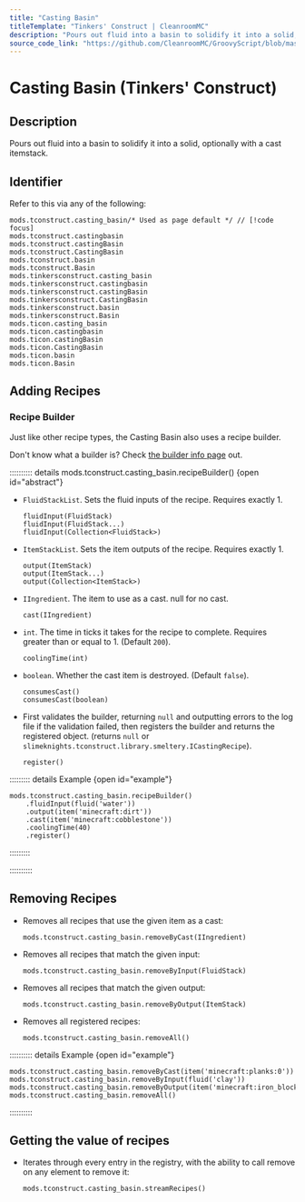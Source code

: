 ```yaml
---
title: "Casting Basin"
titleTemplate: "Tinkers' Construct | CleanroomMC"
description: "Pours out fluid into a basin to solidify it into a solid, optionally with a cast itemstack."
source_code_link: "https://github.com/CleanroomMC/GroovyScript/blob/master/src/main/java/com/cleanroommc/groovyscript/compat/mods/tinkersconstruct/CastingBasin.java"
---
```


# Casting Basin (Tinkers' Construct)

## Description

Pours out fluid into a basin to solidify it into a solid, optionally with a cast itemstack.

## Identifier

Refer to this via any of the following:

```groovy:no-line-numbers {1}
mods.tconstruct.casting_basin/* Used as page default */ // [!code focus]
mods.tconstruct.castingbasin
mods.tconstruct.castingBasin
mods.tconstruct.CastingBasin
mods.tconstruct.basin
mods.tconstruct.Basin
mods.tinkersconstruct.casting_basin
mods.tinkersconstruct.castingbasin
mods.tinkersconstruct.castingBasin
mods.tinkersconstruct.CastingBasin
mods.tinkersconstruct.basin
mods.tinkersconstruct.Basin
mods.ticon.casting_basin
mods.ticon.castingbasin
mods.ticon.castingBasin
mods.ticon.CastingBasin
mods.ticon.basin
mods.ticon.Basin
```


## Adding Recipes

### Recipe Builder

Just like other recipe types, the Casting Basin also uses a recipe builder.

Don't know what a builder is? Check [the builder info page](../../introduction/builder.md) out.

:::::::::: details mods.tconstruct.casting_basin.recipeBuilder() {open id="abstract"}
- `FluidStackList`. Sets the fluid inputs of the recipe. Requires exactly 1.

    ```groovy:no-line-numbers
    fluidInput(FluidStack)
    fluidInput(FluidStack...)
    fluidInput(Collection<FluidStack>)
    ```

- `ItemStackList`. Sets the item outputs of the recipe. Requires exactly 1.

    ```groovy:no-line-numbers
    output(ItemStack)
    output(ItemStack...)
    output(Collection<ItemStack>)
    ```

- `IIngredient`. The item to use as a cast. null for no cast.

    ```groovy:no-line-numbers
    cast(IIngredient)
    ```

- `int`. The time in ticks it takes for the recipe to complete. Requires greater than or equal to 1. (Default `200`).

    ```groovy:no-line-numbers
    coolingTime(int)
    ```

- `boolean`. Whether the cast item is destroyed. (Default `false`).

    ```groovy:no-line-numbers
    consumesCast()
    consumesCast(boolean)
    ```

- First validates the builder, returning `null` and outputting errors to the log file if the validation failed, then registers the builder and returns the registered object. (returns `null` or `slimeknights.tconstruct.library.smeltery.ICastingRecipe`).

    ```groovy:no-line-numbers
    register()
    ```

::::::::: details Example {open id="example"}
```groovy:no-line-numbers
mods.tconstruct.casting_basin.recipeBuilder()
    .fluidInput(fluid('water'))
    .output(item('minecraft:dirt'))
    .cast(item('minecraft:cobblestone'))
    .coolingTime(40)
    .register()
```

:::::::::

::::::::::

## Removing Recipes

- Removes all recipes that use the given item as a cast:

    ```groovy:no-line-numbers
    mods.tconstruct.casting_basin.removeByCast(IIngredient)
    ```

- Removes all recipes that match the given input:

    ```groovy:no-line-numbers
    mods.tconstruct.casting_basin.removeByInput(FluidStack)
    ```

- Removes all recipes that match the given output:

    ```groovy:no-line-numbers
    mods.tconstruct.casting_basin.removeByOutput(ItemStack)
    ```

- Removes all registered recipes:

    ```groovy:no-line-numbers
    mods.tconstruct.casting_basin.removeAll()
    ```

:::::::::: details Example {open id="example"}
```groovy:no-line-numbers
mods.tconstruct.casting_basin.removeByCast(item('minecraft:planks:0'))
mods.tconstruct.casting_basin.removeByInput(fluid('clay'))
mods.tconstruct.casting_basin.removeByOutput(item('minecraft:iron_block'))
mods.tconstruct.casting_basin.removeAll()
```

::::::::::

## Getting the value of recipes

- Iterates through every entry in the registry, with the ability to call remove on any element to remove it:

    ```groovy:no-line-numbers
    mods.tconstruct.casting_basin.streamRecipes()
    ```
